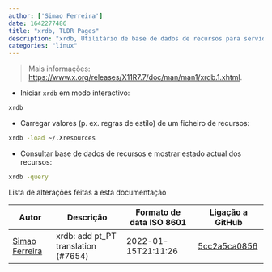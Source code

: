 ```yaml
---
author: ['Simao Ferreira']
date: 1642277486
title: "xrdb, TLDR Pages"
description: "xrdb, Utilitário de base de dados de recursos para servidor X window em sistemas tipo Unix."
categories: "linux"
---
```

> Mais informações: <https://www.x.org/releases/X11R7.7/doc/man/man1/xrdb.1.xhtml>.

- Iniciar `xrdb` em modo interactivo:

```bash
xrdb
```

- Carregar valores (p. ex. regras de estilo) de um ficheiro de recursos:

```bash
xrdb -load ~/.Xresources
```

- Consultar base de dados de recursos e mostrar estado actual dos recursos:

```bash
xrdb -query
```
Lista de alterações feitas a esta documentação


Autor | Descrição | Formato de data ISO 8601 | Ligação a GitHub
------|-----|-----|-----
[Simao Ferreira](mailto:24299428+simao-ferreira@users.noreply.github.com) | xrdb: add pt_PT translation (#7654) | 2022-01-15T21:11:26 | [5cc2a5ca0856](https://github.com/tldr-pages/tldr/commit/5cc2a5ca0856e517e7c219b1adabe2568f089605)

